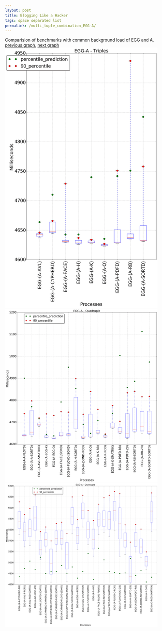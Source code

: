 ```yaml
---
layout: post
title: Blogging Like a Hacker
tags: space separated list
permalink: /multi_tuple_combination_EGG-A/
---
```


Comparision of benchmarks with common background load of EGG and A.
[previous graph](../multi_tuple_combination_EGG-AVL/), [next graph](../multi_tuple_combination_EGG-CYPHERD/)
![graph figure](./images/triple/EGG/EGG-A_box.png)![graph figure](./images/quadruple/EGG/EGG-A_box.png)![graph figure](./images/quintuple/EGG/EGG-A_box.png)